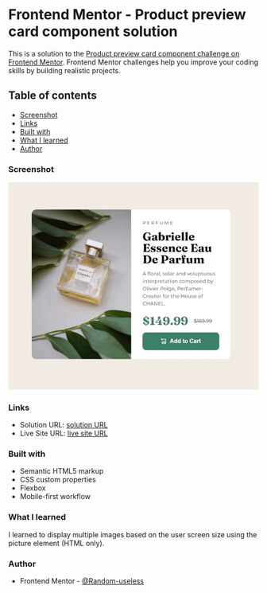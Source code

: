 # Frontend Mentor - Product preview card component solution

This is a solution to the [Product preview card component challenge on Frontend Mentor](https://www.frontendmentor.io/challenges/product-preview-card-component-GO7UmttRfa). Frontend Mentor challenges help you improve your coding skills by building realistic projects.

## Table of contents

- [Screenshot](#screenshot)
- [Links](#links)
- [Built with](#built-with)
- [What I learned](#what-i-learned)
- [Author](#author)

### Screenshot

![](https://github.com/Random-useless/frontendmentor-product-preview-card-component-solution/blob/main/Screenshot.jpg)

### Links

- Solution URL: [solution URL](https://github.com/Random-useless/frontendmentor-product-preview-card-component-solution)
- Live Site URL: [live site URL](https://random-useless.github.io/frontendmentor-product-preview-card-component-solution/)

### Built with

- Semantic HTML5 markup
- CSS custom properties
- Flexbox
- Mobile-first workflow

### What I learned

I learned to display multiple images based on the user screen size using the picture element (HTML only).

### Author

- Frontend Mentor - [@Random-useless](https://www.frontendmentor.io/profile/Random-useless)
